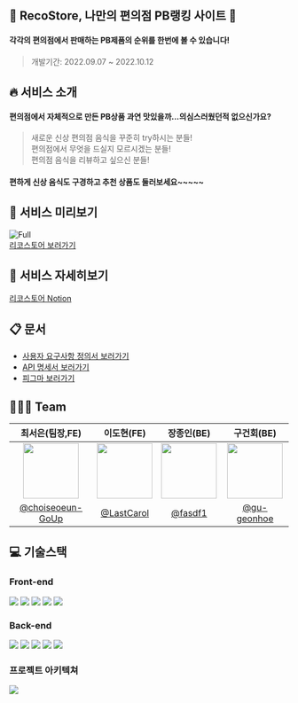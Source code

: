 ## 🍙 RecoStore, 나만의 편의점 PB랭킹 사이트 🍜

#### 각각의 편의점에서 판매하는 PB제품의 순위를 한번에 볼 수 있습니다!

> 개발기간: 2022.09.07 ~ 2022.10.12<br/>

## 🔥 서비스 소개

#### 편의점에서 자체적으로 만든 PB상품 과연 맛있을까...의심스러웠던적 없으신가요?<br/>

> 새로운 신상 편의점 음식을 꾸준히 try하시는 분들!<br/>
> 편의점에서 무엇을 드실지 모르시겠는 분들!<br/>
> 편의점 음식을 리뷰하고 싶으신 분들!<br/>

#### 편하게 신상 음식도 구경하고 추천 상품도 둘러보세요~~~~~

## 🚀 서비스 미리보기

<img src="https://i.ibb.co/JvDcw7V/Full.png" alt="Full" border="0"><br /><a target='_blank' href='https://www.recostore.shop/'>리코스토어 보러가기</a><br />

## 🚀 서비스 자세히보기

<a target='_blank' href='https://codestates.notion.site/Team046-Recostore-b7b8638659e248d5bec0659e1225869f'>리코스토어 Notion</a>

## 📋 문서
- <a target='_blank' href='https://docs.google.com/spreadsheets/d/1DNkBl1FpC-7bWpQYkAhEMMCc0PLyYzWvLn6tX4E-hgE/edit?usp=sharing'>사용자 요구사항 정의서 보러가기</a>
- <a target='_blank' href='http://recostore24.com/swagger-ui/index.html#/'>API 명세서 보러가기</a>
- <a target='_blank' href='https://www.figma.com/file/ahCtlmC8P28jbD0ZRE1rr9/%5BUX%2FUI%5D-hola%ED%94%84%EB%A1%9C%EC%A0%9D%ED%8A%B8---%ED%8E%B8%EC%9D%98%EC%A0%90-PB-%EC%83%81%ED%92%88-%EB%9E%AD%ED%82%B9-%EC%82%AC%EC%9D%B4%ED%8A%B8?node-id=465%3A834'>피그마 보러가기</a>


## 🙋🏻‍♂️ Team

|최서은(팀장,FE)|이도현(FE)|장종인(BE)|구건회(BE)|
|:------:|:------:|:------:|:------:|
|<img src="https://user-images.githubusercontent.com/79019104/190109637-153e659d-aacb-46d3-9a31-d9753e4c1ece.png" width="100" height="100">|<img src="https://velog.velcdn.com/images/dhsm8100/post/569c78e8-434b-4d92-a4d6-fa16517cb05b/image.jpg" width="100" height="100">|<img src="https://velog.velcdn.com/images/dhsm8100/post/fb1f27c5-bbb9-4450-84e7-49bd0be7c39d/image.png" width="100" height="100">|<img src="https://velog.velcdn.com/images/dhsm8100/post/3e77b55d-9f96-47d1-8884-5a92f301d0be/image.png" width="100" height="100">||
|[@choiseoeun-GoUp](https://github.com/choiseoeun-GoUp)|[@LastCarol](https://github.com/LastCarol)|[@fasdf1](https://github.com/fasdf1)|[@gu-geonhoe](https://github.com/gu-geonhoe)||

## 💻 기술스택

### Front-end

<img src="https://img.shields.io/badge/React-61DAFB?style=flat&logo=React&logoColor=white" /> <img src="https://img.shields.io/badge/React Query-FF4154?style=flat&logo=React Query&logoColor=white"/> <img src="https://img.shields.io/badge/styled-components-DB7093?style=flat&logo=styled-components&logoColor=white"/> <img src="https://img.shields.io/badge/JavaScript-F7DF1E?style=flat&logo=JavaScript&logoColor=white"/> <img src="https://img.shields.io/badge/🐻 Zustand-FF9A00?style=flat&logo=Zustand&logoColor=white"/>

### Back-end

<img src="https://img.shields.io/badge/Spring Boot-6DB33F?style=flat&logo=Spring Boot&logoColor=white" /> <img src="https://img.shields.io/badge/Spring Security-6DB33F?style=flat&logo=Spring Security&logoColor=white" /> <img src="https://img.shields.io/badge/MYSQL-4479A1?style=flat&logo=MYSQL&logoColor=white" /> <img src="https://img.shields.io/badge/Amazon AWS-232F3E?style=flat&logo=Amazon AWS&logoColor=white" /> <img src="https://img.shields.io/badge/Amazon S3-569A31?style=flat&logo=Amazon S3&logoColor=white" />

### 프로젝트 아키텍쳐
<img src="https://s3.us-west-2.amazonaws.com/secure.notion-static.com/f5a379a0-3152-4b55-9763-96a3a09c7cf8/Untitled.png?X-Amz-Algorithm=AWS4-HMAC-SHA256&X-Amz-Content-Sha256=UNSIGNED-PAYLOAD&X-Amz-Credential=AKIAT73L2G45EIPT3X45%2F20221009%2Fus-west-2%2Fs3%2Faws4_request&X-Amz-Date=20221009T063004Z&X-Amz-Expires=86400&X-Amz-Signature=9d9cb02718a56e5df48b37ee320f4ca3d4e24669a44baa234094553c6b9ab066&X-Amz-SignedHeaders=host&response-content-disposition=filename%20%3D%22Untitled.png%22&x-id=GetObject" />
